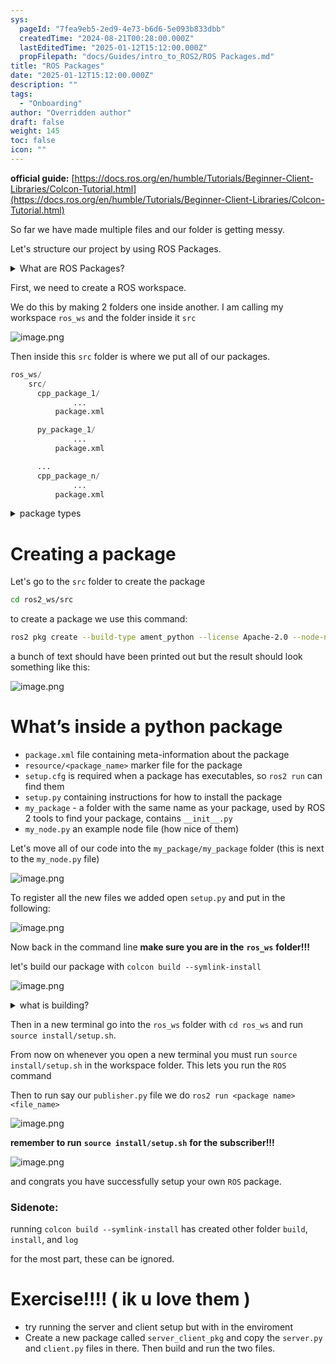 ```yaml
---
sys:
  pageId: "7fea9eb5-2ed9-4e73-b6d6-5e093b833dbb"
  createdTime: "2024-08-21T00:28:00.000Z"
  lastEditedTime: "2025-01-12T15:12:00.000Z"
  propFilepath: "docs/Guides/intro_to_ROS2/ROS Packages.md"
title: "ROS Packages"
date: "2025-01-12T15:12:00.000Z"
description: ""
tags:
  - "Onboarding"
author: "Overridden author"
draft: false
weight: 145
toc: false
icon: ""
---
```


**official guide:** [https://docs.ros.org/en/humble/Tutorials/Beginner-Client-Libraries/Colcon-Tutorial.html](https://docs.ros.org/en/humble/Tutorials/Beginner-Client-Libraries/Colcon-Tutorial.html)

So far we have made multiple files and our folder is getting messy.

Let's structure our project by using ROS Packages.

<details>

<summary>What are ROS Packages?</summary>

ROS Packages are, as the name implies, packages of code that are highly sharable between ROS developers.

They consist of a folder, `package.xml` file, and source code

```python
      cpp_package_1/
		      ... imagine much code files here ..
          package.xml
```

</details>

First, we need to create a ROS workspace.

We do this by making 2 folders one inside another. I am calling my workspace `ros_ws` and the folder inside it `src`

![image.png](https://prod-files-secure.s3.us-west-2.amazonaws.com/d518164a-d88e-44d1-a4ee-3adb3bd8bce0/70706947-fd18-4537-a67b-e12946812d31/image.png?X-Amz-Algorithm=AWS4-HMAC-SHA256&X-Amz-Content-Sha256=UNSIGNED-PAYLOAD&X-Amz-Credential=ASIAZI2LB4664R57BZOU%2F20250306%2Fus-west-2%2Fs3%2Faws4_request&X-Amz-Date=20250306T061150Z&X-Amz-Expires=3600&X-Amz-Security-Token=IQoJb3JpZ2luX2VjEN7%2F%2F%2F%2F%2F%2F%2F%2F%2F%2FwEaCXVzLXdlc3QtMiJIMEYCIQDRDqVxIbEw34oHTFXW5IzawOXJNqV4kASw9VR4e9LuQwIhANXDmxmqD3IX4dSGk8UmZfsTUU%2B6TWy7HhPa1uwYih0RKv8DCCcQABoMNjM3NDIzMTgzODA1IgwMefErzxlsHgA%2Fyysq3AOuUCxjriPZynN6b3FGwA5pbEnf2ooHL2ml7KCOQI9C7EstUGF7mHu889gzoafpuQSCLIII0KUG0WmJr3Vgjt6FNTUFp2%2FrmFqlsMe%2BuHtdp2c0ormeccdKiYYVQtulkE2eWl7wdUi2N3bH2c68N04nzYQec8LkfDrRo7O0Rpuc5HV4uGLTJ203X%2B%2BiMNKBo1Pyl9OvRX6PR%2Bd2fTYh%2F5H3eihfEhG9FcdPVuUrJfVJZ2DSIaJb%2F8ERNswuxq1NfPA1DEo6ykFVY3NZg7P38jasRELV4Eps9gvxxzANDDVLBl5upDsLp2I0ZNEgozIdd1x6xZPL1T2YRuFGlLw4IaCWh7wx0MhfMp05kWquMfvZpJpo0ION2Mz811Yspu3rBa60RzmfCHBroyJpsuWM1iSURwVQH%2BE5i0%2BA5MAS%2FX8M%2B8CMOtaj4u2TVb0X0%2F9hn5cQF8HcyslU8G7O1BgTK%2BLsgiGEVqwHC3DtXdBMEKi%2FuTPZk6BFhvStcjCdgiEZU1QyHqzqswcajixmhTVf2CBqwA5fcJL%2FDxLv1qD4hwU7jXRf%2B2wJbfEcufyd%2BM6mGDLSuoAwyoI8cZh7%2F030dAshgpXc%2Fp11tLDBVGN1eyz5%2F8TqtCOAHOZZHbkEBTCI96S%2BBjqkAdx5hzBSC7lRMfoHabHHHuge96xEidYVhasc%2B3Uoa%2F9Ta0m82hNim4Y371a9Nf0SPFSw0NxTajaC8XmrlLdQSg3xwsFTaLRY%2BiQrlUQUY1Z40iO6vj97HTTEF77IyIEOM7tvLHZPYf9mITkJ1%2Fgw3cVmCoc0jBmLdyQAMF2%2BmbuUykdKAzCiszabrnjwB9SpFf%2FsfIlUGgNTlJYNqwl%2BT2jwtc9Y&X-Amz-Signature=9e334da77eaf14c404286bc3533e07237eadd40ff58224ccf66fd0b178b558ec&X-Amz-SignedHeaders=host&x-id=GetObject)

Then inside this `src` folder is where we put all of our packages.

```python
ros_ws/
    src/
      cpp_package_1/
		      ...
          package.xml

      py_package_1/
		      ...
          package.xml

      ...
      cpp_package_n/
		      ...
          package.xml

```

<details>

<summary>package types</summary>

packages can be either `C++` or python.

the intern file structure is different for each but for this guide we will stick to creating python packages

</details>

# Creating a package

Let's go to the `src` folder to create the package

```bash
cd ros2_ws/src
```

to create a package we use this command:

```bash
ros2 pkg create --build-type ament_python --license Apache-2.0 --node-name my_node my_package
```

a bunch of text should have been printed out but the result should look something like this:

![image.png](https://prod-files-secure.s3.us-west-2.amazonaws.com/d518164a-d88e-44d1-a4ee-3adb3bd8bce0/e6cf1e3f-8512-4a3e-b131-079f800bf3e8/image.png?X-Amz-Algorithm=AWS4-HMAC-SHA256&X-Amz-Content-Sha256=UNSIGNED-PAYLOAD&X-Amz-Credential=ASIAZI2LB4664R57BZOU%2F20250306%2Fus-west-2%2Fs3%2Faws4_request&X-Amz-Date=20250306T061150Z&X-Amz-Expires=3600&X-Amz-Security-Token=IQoJb3JpZ2luX2VjEN7%2F%2F%2F%2F%2F%2F%2F%2F%2F%2FwEaCXVzLXdlc3QtMiJIMEYCIQDRDqVxIbEw34oHTFXW5IzawOXJNqV4kASw9VR4e9LuQwIhANXDmxmqD3IX4dSGk8UmZfsTUU%2B6TWy7HhPa1uwYih0RKv8DCCcQABoMNjM3NDIzMTgzODA1IgwMefErzxlsHgA%2Fyysq3AOuUCxjriPZynN6b3FGwA5pbEnf2ooHL2ml7KCOQI9C7EstUGF7mHu889gzoafpuQSCLIII0KUG0WmJr3Vgjt6FNTUFp2%2FrmFqlsMe%2BuHtdp2c0ormeccdKiYYVQtulkE2eWl7wdUi2N3bH2c68N04nzYQec8LkfDrRo7O0Rpuc5HV4uGLTJ203X%2B%2BiMNKBo1Pyl9OvRX6PR%2Bd2fTYh%2F5H3eihfEhG9FcdPVuUrJfVJZ2DSIaJb%2F8ERNswuxq1NfPA1DEo6ykFVY3NZg7P38jasRELV4Eps9gvxxzANDDVLBl5upDsLp2I0ZNEgozIdd1x6xZPL1T2YRuFGlLw4IaCWh7wx0MhfMp05kWquMfvZpJpo0ION2Mz811Yspu3rBa60RzmfCHBroyJpsuWM1iSURwVQH%2BE5i0%2BA5MAS%2FX8M%2B8CMOtaj4u2TVb0X0%2F9hn5cQF8HcyslU8G7O1BgTK%2BLsgiGEVqwHC3DtXdBMEKi%2FuTPZk6BFhvStcjCdgiEZU1QyHqzqswcajixmhTVf2CBqwA5fcJL%2FDxLv1qD4hwU7jXRf%2B2wJbfEcufyd%2BM6mGDLSuoAwyoI8cZh7%2F030dAshgpXc%2Fp11tLDBVGN1eyz5%2F8TqtCOAHOZZHbkEBTCI96S%2BBjqkAdx5hzBSC7lRMfoHabHHHuge96xEidYVhasc%2B3Uoa%2F9Ta0m82hNim4Y371a9Nf0SPFSw0NxTajaC8XmrlLdQSg3xwsFTaLRY%2BiQrlUQUY1Z40iO6vj97HTTEF77IyIEOM7tvLHZPYf9mITkJ1%2Fgw3cVmCoc0jBmLdyQAMF2%2BmbuUykdKAzCiszabrnjwB9SpFf%2FsfIlUGgNTlJYNqwl%2BT2jwtc9Y&X-Amz-Signature=c51be97cb4cd938b3800013af67f52f99ea540e6a6b7895f48d9a8560352aae6&X-Amz-SignedHeaders=host&x-id=GetObject)

# What’s inside a python package

- `package.xml` file containing meta-information about the package
- `resource/<package_name>` marker file for the package
- `setup.cfg` is required when a package has executables, so `ros2 run` can find them
- `setup.py` containing instructions for how to install the package
- `my_package` - a folder with the same name as your package, used by ROS 2 tools to find your package, contains `__init__.py`
- `my_node.py` an example node file (how nice of them)

Let's move all of our code into the `my_package/my_package` folder (this is next to the `my_node.py` file)

![image.png](https://prod-files-secure.s3.us-west-2.amazonaws.com/d518164a-d88e-44d1-a4ee-3adb3bd8bce0/9ce58f11-0da9-4d3e-b86d-506a9685d378/image.png?X-Amz-Algorithm=AWS4-HMAC-SHA256&X-Amz-Content-Sha256=UNSIGNED-PAYLOAD&X-Amz-Credential=ASIAZI2LB4664R57BZOU%2F20250306%2Fus-west-2%2Fs3%2Faws4_request&X-Amz-Date=20250306T061150Z&X-Amz-Expires=3600&X-Amz-Security-Token=IQoJb3JpZ2luX2VjEN7%2F%2F%2F%2F%2F%2F%2F%2F%2F%2FwEaCXVzLXdlc3QtMiJIMEYCIQDRDqVxIbEw34oHTFXW5IzawOXJNqV4kASw9VR4e9LuQwIhANXDmxmqD3IX4dSGk8UmZfsTUU%2B6TWy7HhPa1uwYih0RKv8DCCcQABoMNjM3NDIzMTgzODA1IgwMefErzxlsHgA%2Fyysq3AOuUCxjriPZynN6b3FGwA5pbEnf2ooHL2ml7KCOQI9C7EstUGF7mHu889gzoafpuQSCLIII0KUG0WmJr3Vgjt6FNTUFp2%2FrmFqlsMe%2BuHtdp2c0ormeccdKiYYVQtulkE2eWl7wdUi2N3bH2c68N04nzYQec8LkfDrRo7O0Rpuc5HV4uGLTJ203X%2B%2BiMNKBo1Pyl9OvRX6PR%2Bd2fTYh%2F5H3eihfEhG9FcdPVuUrJfVJZ2DSIaJb%2F8ERNswuxq1NfPA1DEo6ykFVY3NZg7P38jasRELV4Eps9gvxxzANDDVLBl5upDsLp2I0ZNEgozIdd1x6xZPL1T2YRuFGlLw4IaCWh7wx0MhfMp05kWquMfvZpJpo0ION2Mz811Yspu3rBa60RzmfCHBroyJpsuWM1iSURwVQH%2BE5i0%2BA5MAS%2FX8M%2B8CMOtaj4u2TVb0X0%2F9hn5cQF8HcyslU8G7O1BgTK%2BLsgiGEVqwHC3DtXdBMEKi%2FuTPZk6BFhvStcjCdgiEZU1QyHqzqswcajixmhTVf2CBqwA5fcJL%2FDxLv1qD4hwU7jXRf%2B2wJbfEcufyd%2BM6mGDLSuoAwyoI8cZh7%2F030dAshgpXc%2Fp11tLDBVGN1eyz5%2F8TqtCOAHOZZHbkEBTCI96S%2BBjqkAdx5hzBSC7lRMfoHabHHHuge96xEidYVhasc%2B3Uoa%2F9Ta0m82hNim4Y371a9Nf0SPFSw0NxTajaC8XmrlLdQSg3xwsFTaLRY%2BiQrlUQUY1Z40iO6vj97HTTEF77IyIEOM7tvLHZPYf9mITkJ1%2Fgw3cVmCoc0jBmLdyQAMF2%2BmbuUykdKAzCiszabrnjwB9SpFf%2FsfIlUGgNTlJYNqwl%2BT2jwtc9Y&X-Amz-Signature=1bc9ec4f095cdf9132220f867a0d5e36907ffac83b7bd9406cdd290a110481b5&X-Amz-SignedHeaders=host&x-id=GetObject)

To register all the new files we added open `setup.py` and put in the following:

![image.png](https://prod-files-secure.s3.us-west-2.amazonaws.com/d518164a-d88e-44d1-a4ee-3adb3bd8bce0/1cd7c262-4cae-4496-9d75-c178537d24a2/image.png?X-Amz-Algorithm=AWS4-HMAC-SHA256&X-Amz-Content-Sha256=UNSIGNED-PAYLOAD&X-Amz-Credential=ASIAZI2LB4664R57BZOU%2F20250306%2Fus-west-2%2Fs3%2Faws4_request&X-Amz-Date=20250306T061150Z&X-Amz-Expires=3600&X-Amz-Security-Token=IQoJb3JpZ2luX2VjEN7%2F%2F%2F%2F%2F%2F%2F%2F%2F%2FwEaCXVzLXdlc3QtMiJIMEYCIQDRDqVxIbEw34oHTFXW5IzawOXJNqV4kASw9VR4e9LuQwIhANXDmxmqD3IX4dSGk8UmZfsTUU%2B6TWy7HhPa1uwYih0RKv8DCCcQABoMNjM3NDIzMTgzODA1IgwMefErzxlsHgA%2Fyysq3AOuUCxjriPZynN6b3FGwA5pbEnf2ooHL2ml7KCOQI9C7EstUGF7mHu889gzoafpuQSCLIII0KUG0WmJr3Vgjt6FNTUFp2%2FrmFqlsMe%2BuHtdp2c0ormeccdKiYYVQtulkE2eWl7wdUi2N3bH2c68N04nzYQec8LkfDrRo7O0Rpuc5HV4uGLTJ203X%2B%2BiMNKBo1Pyl9OvRX6PR%2Bd2fTYh%2F5H3eihfEhG9FcdPVuUrJfVJZ2DSIaJb%2F8ERNswuxq1NfPA1DEo6ykFVY3NZg7P38jasRELV4Eps9gvxxzANDDVLBl5upDsLp2I0ZNEgozIdd1x6xZPL1T2YRuFGlLw4IaCWh7wx0MhfMp05kWquMfvZpJpo0ION2Mz811Yspu3rBa60RzmfCHBroyJpsuWM1iSURwVQH%2BE5i0%2BA5MAS%2FX8M%2B8CMOtaj4u2TVb0X0%2F9hn5cQF8HcyslU8G7O1BgTK%2BLsgiGEVqwHC3DtXdBMEKi%2FuTPZk6BFhvStcjCdgiEZU1QyHqzqswcajixmhTVf2CBqwA5fcJL%2FDxLv1qD4hwU7jXRf%2B2wJbfEcufyd%2BM6mGDLSuoAwyoI8cZh7%2F030dAshgpXc%2Fp11tLDBVGN1eyz5%2F8TqtCOAHOZZHbkEBTCI96S%2BBjqkAdx5hzBSC7lRMfoHabHHHuge96xEidYVhasc%2B3Uoa%2F9Ta0m82hNim4Y371a9Nf0SPFSw0NxTajaC8XmrlLdQSg3xwsFTaLRY%2BiQrlUQUY1Z40iO6vj97HTTEF77IyIEOM7tvLHZPYf9mITkJ1%2Fgw3cVmCoc0jBmLdyQAMF2%2BmbuUykdKAzCiszabrnjwB9SpFf%2FsfIlUGgNTlJYNqwl%2BT2jwtc9Y&X-Amz-Signature=90b43ca527c5a5804a0f37f9e7412f41634b4ea46398a79c26a03c2c6ddca7e2&X-Amz-SignedHeaders=host&x-id=GetObject)

Now back in the command line **make sure you are in the** **`ros_ws`** **folder!!!**

let's build our package with `colcon build --symlink-install`

![image.png](https://prod-files-secure.s3.us-west-2.amazonaws.com/d518164a-d88e-44d1-a4ee-3adb3bd8bce0/2f2a0d27-b173-48fd-b189-5f5c0ce65619/image.png?X-Amz-Algorithm=AWS4-HMAC-SHA256&X-Amz-Content-Sha256=UNSIGNED-PAYLOAD&X-Amz-Credential=ASIAZI2LB4664R57BZOU%2F20250306%2Fus-west-2%2Fs3%2Faws4_request&X-Amz-Date=20250306T061150Z&X-Amz-Expires=3600&X-Amz-Security-Token=IQoJb3JpZ2luX2VjEN7%2F%2F%2F%2F%2F%2F%2F%2F%2F%2FwEaCXVzLXdlc3QtMiJIMEYCIQDRDqVxIbEw34oHTFXW5IzawOXJNqV4kASw9VR4e9LuQwIhANXDmxmqD3IX4dSGk8UmZfsTUU%2B6TWy7HhPa1uwYih0RKv8DCCcQABoMNjM3NDIzMTgzODA1IgwMefErzxlsHgA%2Fyysq3AOuUCxjriPZynN6b3FGwA5pbEnf2ooHL2ml7KCOQI9C7EstUGF7mHu889gzoafpuQSCLIII0KUG0WmJr3Vgjt6FNTUFp2%2FrmFqlsMe%2BuHtdp2c0ormeccdKiYYVQtulkE2eWl7wdUi2N3bH2c68N04nzYQec8LkfDrRo7O0Rpuc5HV4uGLTJ203X%2B%2BiMNKBo1Pyl9OvRX6PR%2Bd2fTYh%2F5H3eihfEhG9FcdPVuUrJfVJZ2DSIaJb%2F8ERNswuxq1NfPA1DEo6ykFVY3NZg7P38jasRELV4Eps9gvxxzANDDVLBl5upDsLp2I0ZNEgozIdd1x6xZPL1T2YRuFGlLw4IaCWh7wx0MhfMp05kWquMfvZpJpo0ION2Mz811Yspu3rBa60RzmfCHBroyJpsuWM1iSURwVQH%2BE5i0%2BA5MAS%2FX8M%2B8CMOtaj4u2TVb0X0%2F9hn5cQF8HcyslU8G7O1BgTK%2BLsgiGEVqwHC3DtXdBMEKi%2FuTPZk6BFhvStcjCdgiEZU1QyHqzqswcajixmhTVf2CBqwA5fcJL%2FDxLv1qD4hwU7jXRf%2B2wJbfEcufyd%2BM6mGDLSuoAwyoI8cZh7%2F030dAshgpXc%2Fp11tLDBVGN1eyz5%2F8TqtCOAHOZZHbkEBTCI96S%2BBjqkAdx5hzBSC7lRMfoHabHHHuge96xEidYVhasc%2B3Uoa%2F9Ta0m82hNim4Y371a9Nf0SPFSw0NxTajaC8XmrlLdQSg3xwsFTaLRY%2BiQrlUQUY1Z40iO6vj97HTTEF77IyIEOM7tvLHZPYf9mITkJ1%2Fgw3cVmCoc0jBmLdyQAMF2%2BmbuUykdKAzCiszabrnjwB9SpFf%2FsfIlUGgNTlJYNqwl%2BT2jwtc9Y&X-Amz-Signature=0c210a7e33969696182178a14206bd2ba900ae58b392fbb2e624ba21467fe044&X-Amz-SignedHeaders=host&x-id=GetObject)

<details>

<summary>what is building?</summary>

if you are a CS major at Rose-Hulman you will learn the answer to this in CSSE132

but TLDR; is it combines all the code files into one program that can be run easily 

</details>

Then in a new terminal go into the `ros_ws` folder with `cd ros_ws` and run `source install/setup.sh`. 

From now on whenever you open a new terminal you must run `source install/setup.sh` in the workspace folder. This lets you run the `ROS` command

Then to run say our `publisher.py` file we do `ros2 run <package name> <file_name>`

![image.png](https://prod-files-secure.s3.us-west-2.amazonaws.com/d518164a-d88e-44d1-a4ee-3adb3bd8bce0/4f4b1219-3a44-4632-aa0a-ce3471699f59/image.png?X-Amz-Algorithm=AWS4-HMAC-SHA256&X-Amz-Content-Sha256=UNSIGNED-PAYLOAD&X-Amz-Credential=ASIAZI2LB4664R57BZOU%2F20250306%2Fus-west-2%2Fs3%2Faws4_request&X-Amz-Date=20250306T061150Z&X-Amz-Expires=3600&X-Amz-Security-Token=IQoJb3JpZ2luX2VjEN7%2F%2F%2F%2F%2F%2F%2F%2F%2F%2FwEaCXVzLXdlc3QtMiJIMEYCIQDRDqVxIbEw34oHTFXW5IzawOXJNqV4kASw9VR4e9LuQwIhANXDmxmqD3IX4dSGk8UmZfsTUU%2B6TWy7HhPa1uwYih0RKv8DCCcQABoMNjM3NDIzMTgzODA1IgwMefErzxlsHgA%2Fyysq3AOuUCxjriPZynN6b3FGwA5pbEnf2ooHL2ml7KCOQI9C7EstUGF7mHu889gzoafpuQSCLIII0KUG0WmJr3Vgjt6FNTUFp2%2FrmFqlsMe%2BuHtdp2c0ormeccdKiYYVQtulkE2eWl7wdUi2N3bH2c68N04nzYQec8LkfDrRo7O0Rpuc5HV4uGLTJ203X%2B%2BiMNKBo1Pyl9OvRX6PR%2Bd2fTYh%2F5H3eihfEhG9FcdPVuUrJfVJZ2DSIaJb%2F8ERNswuxq1NfPA1DEo6ykFVY3NZg7P38jasRELV4Eps9gvxxzANDDVLBl5upDsLp2I0ZNEgozIdd1x6xZPL1T2YRuFGlLw4IaCWh7wx0MhfMp05kWquMfvZpJpo0ION2Mz811Yspu3rBa60RzmfCHBroyJpsuWM1iSURwVQH%2BE5i0%2BA5MAS%2FX8M%2B8CMOtaj4u2TVb0X0%2F9hn5cQF8HcyslU8G7O1BgTK%2BLsgiGEVqwHC3DtXdBMEKi%2FuTPZk6BFhvStcjCdgiEZU1QyHqzqswcajixmhTVf2CBqwA5fcJL%2FDxLv1qD4hwU7jXRf%2B2wJbfEcufyd%2BM6mGDLSuoAwyoI8cZh7%2F030dAshgpXc%2Fp11tLDBVGN1eyz5%2F8TqtCOAHOZZHbkEBTCI96S%2BBjqkAdx5hzBSC7lRMfoHabHHHuge96xEidYVhasc%2B3Uoa%2F9Ta0m82hNim4Y371a9Nf0SPFSw0NxTajaC8XmrlLdQSg3xwsFTaLRY%2BiQrlUQUY1Z40iO6vj97HTTEF77IyIEOM7tvLHZPYf9mITkJ1%2Fgw3cVmCoc0jBmLdyQAMF2%2BmbuUykdKAzCiszabrnjwB9SpFf%2FsfIlUGgNTlJYNqwl%2BT2jwtc9Y&X-Amz-Signature=97dfef4450319da1c80ee6cc0469f6ef8fc4cd749631368438dbc8dc430988f4&X-Amz-SignedHeaders=host&x-id=GetObject)

**remember to run** **`source install/setup.sh`** **for the subscriber!!!**

![image.png](https://prod-files-secure.s3.us-west-2.amazonaws.com/d518164a-d88e-44d1-a4ee-3adb3bd8bce0/02121119-dad4-49ec-8356-c956108b4243/image.png?X-Amz-Algorithm=AWS4-HMAC-SHA256&X-Amz-Content-Sha256=UNSIGNED-PAYLOAD&X-Amz-Credential=ASIAZI2LB4664R57BZOU%2F20250306%2Fus-west-2%2Fs3%2Faws4_request&X-Amz-Date=20250306T061150Z&X-Amz-Expires=3600&X-Amz-Security-Token=IQoJb3JpZ2luX2VjEN7%2F%2F%2F%2F%2F%2F%2F%2F%2F%2FwEaCXVzLXdlc3QtMiJIMEYCIQDRDqVxIbEw34oHTFXW5IzawOXJNqV4kASw9VR4e9LuQwIhANXDmxmqD3IX4dSGk8UmZfsTUU%2B6TWy7HhPa1uwYih0RKv8DCCcQABoMNjM3NDIzMTgzODA1IgwMefErzxlsHgA%2Fyysq3AOuUCxjriPZynN6b3FGwA5pbEnf2ooHL2ml7KCOQI9C7EstUGF7mHu889gzoafpuQSCLIII0KUG0WmJr3Vgjt6FNTUFp2%2FrmFqlsMe%2BuHtdp2c0ormeccdKiYYVQtulkE2eWl7wdUi2N3bH2c68N04nzYQec8LkfDrRo7O0Rpuc5HV4uGLTJ203X%2B%2BiMNKBo1Pyl9OvRX6PR%2Bd2fTYh%2F5H3eihfEhG9FcdPVuUrJfVJZ2DSIaJb%2F8ERNswuxq1NfPA1DEo6ykFVY3NZg7P38jasRELV4Eps9gvxxzANDDVLBl5upDsLp2I0ZNEgozIdd1x6xZPL1T2YRuFGlLw4IaCWh7wx0MhfMp05kWquMfvZpJpo0ION2Mz811Yspu3rBa60RzmfCHBroyJpsuWM1iSURwVQH%2BE5i0%2BA5MAS%2FX8M%2B8CMOtaj4u2TVb0X0%2F9hn5cQF8HcyslU8G7O1BgTK%2BLsgiGEVqwHC3DtXdBMEKi%2FuTPZk6BFhvStcjCdgiEZU1QyHqzqswcajixmhTVf2CBqwA5fcJL%2FDxLv1qD4hwU7jXRf%2B2wJbfEcufyd%2BM6mGDLSuoAwyoI8cZh7%2F030dAshgpXc%2Fp11tLDBVGN1eyz5%2F8TqtCOAHOZZHbkEBTCI96S%2BBjqkAdx5hzBSC7lRMfoHabHHHuge96xEidYVhasc%2B3Uoa%2F9Ta0m82hNim4Y371a9Nf0SPFSw0NxTajaC8XmrlLdQSg3xwsFTaLRY%2BiQrlUQUY1Z40iO6vj97HTTEF77IyIEOM7tvLHZPYf9mITkJ1%2Fgw3cVmCoc0jBmLdyQAMF2%2BmbuUykdKAzCiszabrnjwB9SpFf%2FsfIlUGgNTlJYNqwl%2BT2jwtc9Y&X-Amz-Signature=3b32e81ec386a3bf7fe4a2234644be34b20e937819249d724bf850c6962ad0a6&X-Amz-SignedHeaders=host&x-id=GetObject)

and congrats you have successfully setup your own `ROS` package.

### Sidenote:

running `colcon build --symlink-install` has created other folder `build`, `install`, and `log`

for the most part, these can be ignored.

# Exercise!!!! ( ik u love them )

- try running the server and client setup but with in the enviroment
- Create a new package called `server_client_pkg` and copy the `server.py` and `client.py` files in there. Then build and run the two files.
